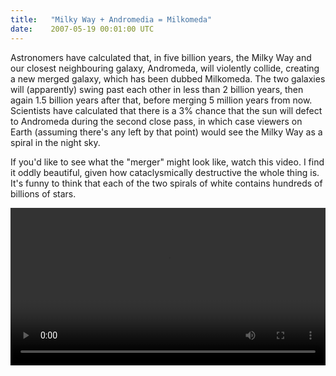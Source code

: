 ```yaml
---
title:   "Milky Way + Andromedia = Milkomeda"
date:    2007-05-19 00:01:00 UTC
---
```


Astronomers have calculated that, in five billion years, the Milky Way and our closest neighbouring galaxy, Andromeda, will violently collide, creating a new merged galaxy, which has been dubbed Milkomeda. The two galaxies will (apparently) swing past each other in less than 2 billion years, then again 1.5 billion years after that, before merging 5 million years from now. Scientists have calculated that there is a 3% chance that the sun will defect to Andromeda during the second close pass, in which case viewers on Earth (assuming there's any left by that point) would see the Milky Way as a spiral in the night sky.

If you'd like to see what the "merger" might look like, watch this video. I find it oddly beautiful, given how cataclysmically destructive the whole thing is. It's funny to think that each of the two spirals of white contains hundreds of billions of stars.

<video controls="controls" width="100%" name="Video Name" src="http://www.cita.utoronto.ca/%7Edubinski/Gravitas/mov320/6_SpiralMetamorphosis.mov"></video>